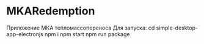 # MKARedemption
Приложение МКА тепломассопереноса
Для запуска:
cd simple-desktop-app-electronjs
npm i
npm start
npm run package

